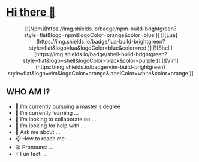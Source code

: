# [Hi there 👋](https://github.com/legbor)

<div align="center">
[![Npm](https://img.shields.io/badge/npm-build-brightgreen?style=flat&logo=npm&logoColor=orange&color=blue
)]
[![Lua](https://img.shields.io/badge/lua-build-brightgreen?style=flat&logo=lua&logoColor=blue&color=red
)]
[![Shell](https://img.shields.io/badge/shell-build-brightgreen?style=flat&logo=shell&logoColor=black&color=purple
)]
[![Vim](https://img.shields.io/badge/vim-build-brightgreen?style=flat&logo=vim&logoColor=orange&labelColor=white&color=orange
)]
</div>

## WHO AM I?
- 🔭 I’m currently pursuing a master's degree
- 🌱 I’m currently learning ...
- 👯 I’m looking to collaborate on ...
- 🤔 I’m looking for help with ...
- 💬 Ask me about ...
- 📫 How to reach me: ...
- 😄 Pronouns: ...
- ⚡ Fun fact: ...
